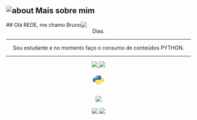 
## <img width="45" alt="about" src="https://raw.github.com/elizarov/elizarov/master/about.png"> Mais sobre mim

<img align="right" width="300" src="https://i2.wp.com/allhtaccess.info/wp-content/uploads/2018/03/programming.gif?fit=1281%2C716&ssl=1" />


<div align="center">## Olá REDE, me chamo Bruno Dias.

<hr>
<div aling="left">Sou estudante e no momento faço o consumo de conteúdos PYTHON.
<hr>


<div align="center">
  <a href="https://github.com/BrunossCDias">
  <img height="180em" src="https://github-readme-stats.vercel.app/api?username=BrunossCDias&show_icons=true&theme=dark&include_all_commits=true&count_private=true"/>
  <img height="180em" src="https://github-readme-stats.vercel.app/api/top-langs/?username=BrunossCDias&layout=compact&langs_count=7&theme=dark"/>
</div>
<div style="display: inline_block"><br>
  <img align="center" alt=“Bruno-Js" height="30" width="40" 
  <img align="center" alt=“Bruno-Ts" height="30" width="40" src="https://raw.githubusercontent.com/devicons/devicon/master/icons/python/python-original.svg">

</div>
 </div>
  
  ##
 
<div> 

  <a href="https://www.instagram.com/brunnodiass20/" target="_blank"><img src="https://img.shields.io/badge/-Instagram-%23E4405F?style=for-the-badge&logo=instagram&logoColor=white" target="_blank"></a>
 
  <a href = “brunosscd@outlook.com”><img src="https://img.shields.io/badge/-Outlook-%23333?style=for-the-badge&logo=gmail&logoColor=white" target="_blank"></a>
  <a href="https://www.linkedin.com/in/bruno-souza-santana-c-dias-554238176" target="_blank"><img src="https://img.shields.io/badge/-LinkedIn-%230077B5?style=for-the-badge&logo=linkedin&logoColor=white" target="_blank"></a> 
 
 
 
</div>
